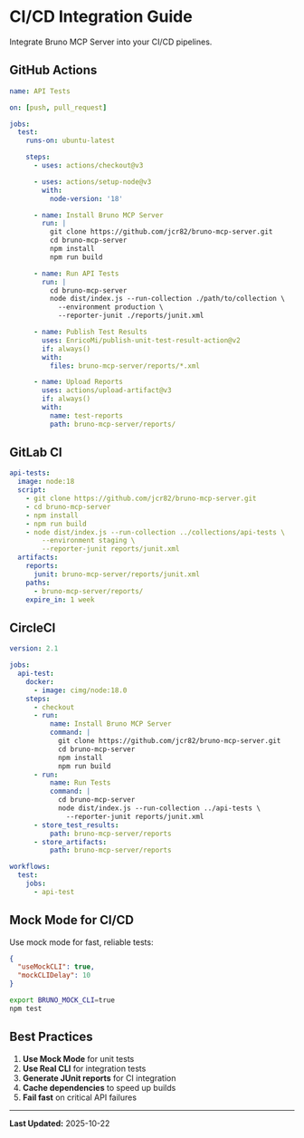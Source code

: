 # CI/CD Integration Guide

Integrate Bruno MCP Server into your CI/CD pipelines.

## GitHub Actions

```yaml
name: API Tests

on: [push, pull_request]

jobs:
  test:
    runs-on: ubuntu-latest

    steps:
      - uses: actions/checkout@v3

      - uses: actions/setup-node@v3
        with:
          node-version: '18'

      - name: Install Bruno MCP Server
        run: |
          git clone https://github.com/jcr82/bruno-mcp-server.git
          cd bruno-mcp-server
          npm install
          npm run build

      - name: Run API Tests
        run: |
          cd bruno-mcp-server
          node dist/index.js --run-collection ./path/to/collection \
            --environment production \
            --reporter-junit ./reports/junit.xml

      - name: Publish Test Results
        uses: EnricoMi/publish-unit-test-result-action@v2
        if: always()
        with:
          files: bruno-mcp-server/reports/*.xml

      - name: Upload Reports
        uses: actions/upload-artifact@v3
        if: always()
        with:
          name: test-reports
          path: bruno-mcp-server/reports/
```

## GitLab CI

```yaml
api-tests:
  image: node:18
  script:
    - git clone https://github.com/jcr82/bruno-mcp-server.git
    - cd bruno-mcp-server
    - npm install
    - npm run build
    - node dist/index.js --run-collection ../collections/api-tests \
        --environment staging \
        --reporter-junit reports/junit.xml
  artifacts:
    reports:
      junit: bruno-mcp-server/reports/junit.xml
    paths:
      - bruno-mcp-server/reports/
    expire_in: 1 week
```

## CircleCI

```yaml
version: 2.1

jobs:
  api-test:
    docker:
      - image: cimg/node:18.0
    steps:
      - checkout
      - run:
          name: Install Bruno MCP Server
          command: |
            git clone https://github.com/jcr82/bruno-mcp-server.git
            cd bruno-mcp-server
            npm install
            npm run build
      - run:
          name: Run Tests
          command: |
            cd bruno-mcp-server
            node dist/index.js --run-collection ../api-tests \
              --reporter-junit reports/junit.xml
      - store_test_results:
          path: bruno-mcp-server/reports
      - store_artifacts:
          path: bruno-mcp-server/reports

workflows:
  test:
    jobs:
      - api-test
```

## Mock Mode for CI/CD

Use mock mode for fast, reliable tests:

```json
{
  "useMockCLI": true,
  "mockCLIDelay": 10
}
```

```bash
export BRUNO_MOCK_CLI=true
npm test
```

## Best Practices

1. **Use Mock Mode** for unit tests
2. **Use Real CLI** for integration tests
3. **Generate JUnit reports** for CI integration
4. **Cache dependencies** to speed up builds
5. **Fail fast** on critical API failures

---

**Last Updated:** 2025-10-22
